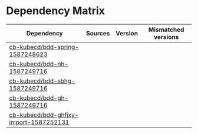 # Dependency Matrix

Dependency | Sources | Version | Mismatched versions
---------- | ------- | ------- | -------------------
[cb-kubecd/bdd-spring-1587248623](https://github.com/cb-kubecd/bdd-spring-1587248623.git) |  | []() | 
[cb-kubecd/bdd-nh-1587249716](https://github.com/cb-kubecd/bdd-nh-1587249716.git) |  | []() | 
[cb-kubecd/bdd-sbhg-1587249716](https://github.com/cb-kubecd/bdd-sbhg-1587249716.git) |  | []() | 
[cb-kubecd/bdd-gh-1587249716](https://github.com/cb-kubecd/bdd-gh-1587249716.git) |  | []() | 
[cb-kubecd/bdd-ghfjxy-import-1587252131](https://github.com/cb-kubecd/bdd-ghfjxy-import-1587252131.git) |  | []() | 

